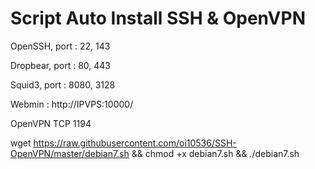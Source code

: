 # Script Auto Install SSH & OpenVPN

OpenSSH, port : 22, 143

Dropbear, port : 80, 443

Squid3, port : 8080, 3128

Webmin : http://IPVPS:10000/

OpenVPN TCP 1194


wget https://raw.githubusercontent.com/oi10536/SSH-OpenVPN/master/debian7.sh && chmod +x debian7.sh && ./debian7.sh
